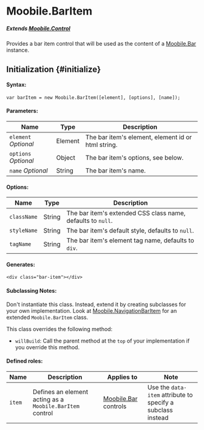 Moobile.BarItem
================================================================================

##### Extends [Moobile.Control](../Control/Control.md)

Provides a bar item control that will be used as the content of a [Moobile.Bar](../Control/Moobile.Bar.md) instance.

Initialization {#initialize}
--------------------------------------------------------------------------------

#### Syntax:

	var barItem = new Moobile.BarItem([element], [options], [name]);

#### Parameters:

Name                 | Type    | Description
-------------------- | ------- | -----------
`element` *Optional* | Element | The bar item's element, element id or html string.
`options` *Optional* | Object  | The bar item's options, see below.
`name`    *Optional* | String  | The bar item's name.

#### Options:

Name        | Type   | Description
----------- | ------ | -----------
`className` | String | The bar item's extended CSS class name, defaults to `null`.
`styleName` | String | The bar item's default style, defaults to `null`.
`tagName`   | String | The bar item's element tag name, defaults to `div`.

#### Generates:

	<div class="bar-item"></div>

#### Subclassing Notes:

Don't instantiate this class. Instead, extend it by creating subclasses for your own implementation. Look at [Moobile.NavigationBarItem](../Control/NavigationBarItem.md) for an extended `Moobile.BarItem` class.

This class overrides the following method:

- `willBuild`: Call the parent method at the `top` of your implementation if you override this method.

#### Defined roles:

Name   | Description                                              | Applies to                                        | Note
------ | -------------------------------------------------------- | ------------------------------------------------- | ----
`item` | Defines an element acting as a `Moobile.BarItem` control | [Moobile.Bar](../Control/Moobile.Bar.md) controls | Use the `data-item` attribute to specify a subclass instead
